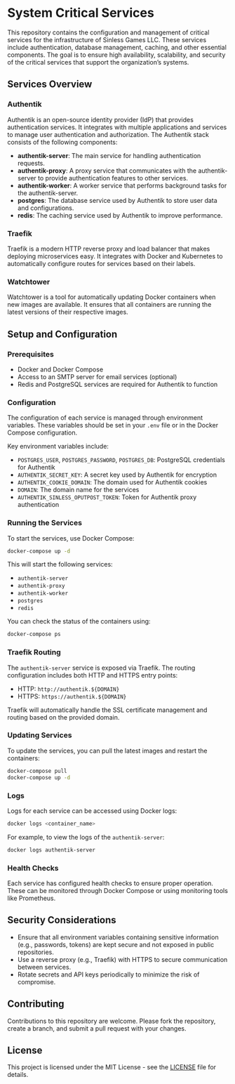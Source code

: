# System Critical Services

This repository contains the configuration and management of critical services for the infrastructure of Sinless Games LLC. These services include authentication, database management, caching, and other essential components. The goal is to ensure high availability, scalability, and security of the critical services that support the organization’s systems.

## Services Overview

### Authentik

Authentik is an open-source identity provider (IdP) that provides authentication services. It integrates with multiple applications and services to manage user authentication and authorization. The Authentik stack consists of the following components:

- **authentik-server**: The main service for handling authentication requests.
- **authentik-proxy**: A proxy service that communicates with the authentik-server to provide authentication features to other services.
- **authentik-worker**: A worker service that performs background tasks for the authentik-server.
- **postgres**: The database service used by Authentik to store user data and configurations.
- **redis**: The caching service used by Authentik to improve performance.

### Traefik

Traefik is a modern HTTP reverse proxy and load balancer that makes deploying microservices easy. It integrates with Docker and Kubernetes to automatically configure routes for services based on their labels.

### Watchtower

Watchtower is a tool for automatically updating Docker containers when new images are available. It ensures that all containers are running the latest versions of their respective images.

## Setup and Configuration

### Prerequisites

- Docker and Docker Compose
- Access to an SMTP server for email services (optional)
- Redis and PostgreSQL services are required for Authentik to function

### Configuration

The configuration of each service is managed through environment variables. These variables should be set in your `.env` file or in the Docker Compose configuration.

Key environment variables include:

- `POSTGRES_USER`, `POSTGRES_PASSWORD`, `POSTGRES_DB`: PostgreSQL credentials for Authentik
- `AUTHENTIK_SECRET_KEY`: A secret key used by Authentik for encryption
- `AUTHENTIK_COOKIE_DOMAIN`: The domain used for Authentik cookies
- `DOMAIN`: The domain name for the services
- `AUTHENTIK_SINLESS_OPUTPOST_TOKEN`: Token for Authentik proxy authentication

### Running the Services

To start the services, use Docker Compose:

```bash
docker-compose up -d
```

This will start the following services:

- `authentik-server`
- `authentik-proxy`
- `authentik-worker`
- `postgres`
- `redis`

You can check the status of the containers using:

```bash
docker-compose ps
```

### Traefik Routing

The `authentik-server` service is exposed via Traefik. The routing configuration includes both HTTP and HTTPS entry points:

- HTTP: `http://authentik.${DOMAIN}`
- HTTPS: `https://authentik.${DOMAIN}`

Traefik will automatically handle the SSL certificate management and routing based on the provided domain.

### Updating Services

To update the services, you can pull the latest images and restart the containers:

```bash
docker-compose pull
docker-compose up -d
```

### Logs

Logs for each service can be accessed using Docker logs:

```bash
docker logs <container_name>
```

For example, to view the logs of the `authentik-server`:

```bash
docker logs authentik-server
```

### Health Checks

Each service has configured health checks to ensure proper operation. These can be monitored through Docker Compose or using monitoring tools like Prometheus.

## Security Considerations

- Ensure that all environment variables containing sensitive information (e.g., passwords, tokens) are kept secure and not exposed in public repositories.
- Use a reverse proxy (e.g., Traefik) with HTTPS to secure communication between services.
- Rotate secrets and API keys periodically to minimize the risk of compromise.

## Contributing

Contributions to this repository are welcome. Please fork the repository, create a branch, and submit a pull request with your changes.

## License

This project is licensed under the MIT License - see the [LICENSE](LICENSE) file for details.
